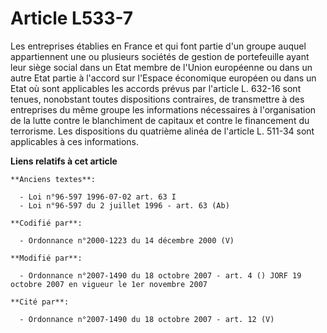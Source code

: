 # Article L533-7

Les entreprises établies en France et qui font partie d'un groupe auquel appartiennent une ou plusieurs sociétés de gestion
de portefeuille ayant leur siège social dans un Etat membre de l'Union européenne ou dans un autre Etat partie à l'accord sur
l'Espace économique européen ou dans un Etat où sont applicables les accords prévus par l'article L. 632-16 sont tenues,
nonobstant toutes dispositions contraires, de transmettre à des entreprises du même groupe les informations nécessaires à
l'organisation de la lutte contre le blanchiment de capitaux et contre le financement du terrorisme. Les dispositions du
quatrième alinéa de l'article L. 511-34 sont applicables à ces informations.

**Liens relatifs à cet article**

	**Anciens textes**:

	  - Loi n°96-597 1996-07-02 art. 63 I
	  - Loi n°96-597 du 2 juillet 1996 - art. 63 (Ab)

	**Codifié par**:

	  - Ordonnance n°2000-1223 du 14 décembre 2000 (V)

	**Modifié par**:

	  - Ordonnance n°2007-1490 du 18 octobre 2007 - art. 4 () JORF 19 octobre 2007 en vigueur le 1er novembre 2007

	**Cité par**:

	  - Ordonnance n°2007-1490 du 18 octobre 2007 - art. 12 (V)
